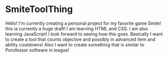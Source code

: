 # SmiteToolThing
Hello! I'm currently creating a personal project for my favorite game Smite! this ia currently a huge draft! I am learning HTML and CSS. I am also learning JavaScript! I look forward to seeing how this goes. Basically I want to create a tool that counts objective and possibly in advanced item and ability cooldowns! Also I want to create something that is similar to Porofessor software in league!
